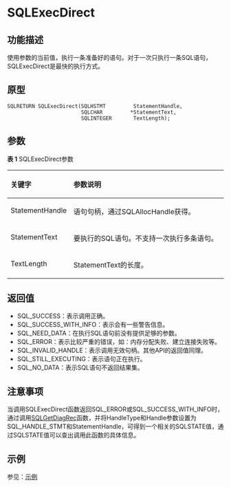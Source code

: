 # SQLExecDirect

## 功能描述<a name="zh-cn_topic_0238272891_zh-cn_topic_0237120421_zh-cn_topic_0059778538_sa444edc74fad433d8d9beb6eec51f680"></a>

使用参数的当前值，执行一条准备好的语句。对于一次只执行一条SQL语句，SQLExecDirect是最快的执行方式。

## 原型<a name="zh-cn_topic_0238272891_zh-cn_topic_0237120421_zh-cn_topic_0059778538_s25b19223d63f497cafffb0216d09a598"></a>

```
SQLRETURN SQLExecDirect(SQLHSTMT         StatementHandle,
                        SQLCHAR         *StatementText,     
                        SQLINTEGER       TextLength);
```

## 参数<a name="zh-cn_topic_0238272891_zh-cn_topic_0237120421_zh-cn_topic_0059778538_s2f6abd60356142879f48870a38d40612"></a>

**表 1**  SQLExecDirect参数

<a name="zh-cn_topic_0238272891_zh-cn_topic_0237120421_zh-cn_topic_0059778538_t5203fb233a4b4f318bf1c119b929f9d6"></a>
<table><thead align="left"><tr id="zh-cn_topic_0238272891_zh-cn_topic_0237120421_zh-cn_topic_0059778538_r0e574f15a22c4800b3941984bafe861d"><th class="cellrowborder" valign="top" width="23.580000000000002%" id="mcps1.2.3.1.1"><p id="zh-cn_topic_0238272891_zh-cn_topic_0237120421_zh-cn_topic_0059778538_a475cea2ebe134ead864d9b7d618138ad"><a name="zh-cn_topic_0238272891_zh-cn_topic_0237120421_zh-cn_topic_0059778538_a475cea2ebe134ead864d9b7d618138ad"></a><a name="zh-cn_topic_0238272891_zh-cn_topic_0237120421_zh-cn_topic_0059778538_a475cea2ebe134ead864d9b7d618138ad"></a><strong id="zh-cn_topic_0238272891_zh-cn_topic_0237120421_zh-cn_topic_0059778538_adb9e72ead0c04ab08160b5e1f0f808c0"><a name="zh-cn_topic_0238272891_zh-cn_topic_0237120421_zh-cn_topic_0059778538_adb9e72ead0c04ab08160b5e1f0f808c0"></a><a name="zh-cn_topic_0238272891_zh-cn_topic_0237120421_zh-cn_topic_0059778538_adb9e72ead0c04ab08160b5e1f0f808c0"></a>关键字</strong></p>
</th>
<th class="cellrowborder" valign="top" width="76.42%" id="mcps1.2.3.1.2"><p id="zh-cn_topic_0238272891_zh-cn_topic_0237120421_zh-cn_topic_0059778538_ac729ff85f7cf4d5b9ad03d225349e107"><a name="zh-cn_topic_0238272891_zh-cn_topic_0237120421_zh-cn_topic_0059778538_ac729ff85f7cf4d5b9ad03d225349e107"></a><a name="zh-cn_topic_0238272891_zh-cn_topic_0237120421_zh-cn_topic_0059778538_ac729ff85f7cf4d5b9ad03d225349e107"></a><strong id="zh-cn_topic_0238272891_zh-cn_topic_0237120421_zh-cn_topic_0059778538_a0c4d88ad07e04214aae84d532f665bb0"><a name="zh-cn_topic_0238272891_zh-cn_topic_0237120421_zh-cn_topic_0059778538_a0c4d88ad07e04214aae84d532f665bb0"></a><a name="zh-cn_topic_0238272891_zh-cn_topic_0237120421_zh-cn_topic_0059778538_a0c4d88ad07e04214aae84d532f665bb0"></a>参数说明</strong></p>
</th>
</tr>
</thead>
<tbody><tr id="zh-cn_topic_0238272891_zh-cn_topic_0237120421_zh-cn_topic_0059778538_ra661b71731b3473ba5d1aec30971e67d"><td class="cellrowborder" valign="top" width="23.580000000000002%" headers="mcps1.2.3.1.1 "><p id="zh-cn_topic_0238272891_zh-cn_topic_0237120421_zh-cn_topic_0059778538_a86d67aa437f94695b8dc0c0ad5b4d638"><a name="zh-cn_topic_0238272891_zh-cn_topic_0237120421_zh-cn_topic_0059778538_a86d67aa437f94695b8dc0c0ad5b4d638"></a><a name="zh-cn_topic_0238272891_zh-cn_topic_0237120421_zh-cn_topic_0059778538_a86d67aa437f94695b8dc0c0ad5b4d638"></a>StatementHandle</p>
</td>
<td class="cellrowborder" valign="top" width="76.42%" headers="mcps1.2.3.1.2 "><p id="zh-cn_topic_0238272891_zh-cn_topic_0237120421_zh-cn_topic_0059778538_a08bc8a467df94afcb2fcccb05616e315"><a name="zh-cn_topic_0238272891_zh-cn_topic_0237120421_zh-cn_topic_0059778538_a08bc8a467df94afcb2fcccb05616e315"></a><a name="zh-cn_topic_0238272891_zh-cn_topic_0237120421_zh-cn_topic_0059778538_a08bc8a467df94afcb2fcccb05616e315"></a>语句句柄，通过SQLAllocHandle获得。</p>
</td>
</tr>
<tr id="zh-cn_topic_0238272891_zh-cn_topic_0237120421_zh-cn_topic_0059778538_r8008d4d61d8d4765bb547320d85a2490"><td class="cellrowborder" valign="top" width="23.580000000000002%" headers="mcps1.2.3.1.1 "><p id="zh-cn_topic_0238272891_zh-cn_topic_0237120421_zh-cn_topic_0059778538_a5ea2be078c354f8ebee10efbf6e270ec"><a name="zh-cn_topic_0238272891_zh-cn_topic_0237120421_zh-cn_topic_0059778538_a5ea2be078c354f8ebee10efbf6e270ec"></a><a name="zh-cn_topic_0238272891_zh-cn_topic_0237120421_zh-cn_topic_0059778538_a5ea2be078c354f8ebee10efbf6e270ec"></a>StatementText</p>
</td>
<td class="cellrowborder" valign="top" width="76.42%" headers="mcps1.2.3.1.2 "><p id="zh-cn_topic_0238272891_zh-cn_topic_0237120421_zh-cn_topic_0059778538_a4734d8dd5edd4f78847ab03746074fd0"><a name="zh-cn_topic_0238272891_zh-cn_topic_0237120421_zh-cn_topic_0059778538_a4734d8dd5edd4f78847ab03746074fd0"></a><a name="zh-cn_topic_0238272891_zh-cn_topic_0237120421_zh-cn_topic_0059778538_a4734d8dd5edd4f78847ab03746074fd0"></a>要执行的SQL语句。不支持一次执行多条语句。</p>
</td>
</tr>
<tr id="zh-cn_topic_0238272891_zh-cn_topic_0237120421_zh-cn_topic_0059778538_rec7c2728bd8c4906b45c5fe2fb9880bb"><td class="cellrowborder" valign="top" width="23.580000000000002%" headers="mcps1.2.3.1.1 "><p id="zh-cn_topic_0238272891_zh-cn_topic_0237120421_zh-cn_topic_0059778538_a6810d872caac4ff188126615119b337f"><a name="zh-cn_topic_0238272891_zh-cn_topic_0237120421_zh-cn_topic_0059778538_a6810d872caac4ff188126615119b337f"></a><a name="zh-cn_topic_0238272891_zh-cn_topic_0237120421_zh-cn_topic_0059778538_a6810d872caac4ff188126615119b337f"></a>TextLength</p>
</td>
<td class="cellrowborder" valign="top" width="76.42%" headers="mcps1.2.3.1.2 "><p id="zh-cn_topic_0238272891_zh-cn_topic_0237120421_zh-cn_topic_0059778538_a8f930493fe4b425ea391e14c30e0ac9a"><a name="zh-cn_topic_0238272891_zh-cn_topic_0237120421_zh-cn_topic_0059778538_a8f930493fe4b425ea391e14c30e0ac9a"></a><a name="zh-cn_topic_0238272891_zh-cn_topic_0237120421_zh-cn_topic_0059778538_a8f930493fe4b425ea391e14c30e0ac9a"></a>StatementText的长度。</p>
</td>
</tr>
</tbody>
</table>

## 返回值<a name="zh-cn_topic_0238272891_zh-cn_topic_0237120421_zh-cn_topic_0059778538_s43b67f6e7de04935897f38b7e40a090f"></a>

-   SQL\_SUCCESS：表示调用正确。
-   SQL\_SUCCESS\_WITH\_INFO：表示会有一些警告信息。
-   SQL\_NEED\_DATA：在执行SQL语句前没有提供足够的参数。
-   SQL\_ERROR：表示比较严重的错误，如：内存分配失败、建立连接失败等。
-   SQL\_INVALID\_HANDLE：表示调用无效句柄。其他API的返回值同理。
-   SQL\_STILL\_EXECUTING：表示语句正在执行。
-   SQL\_NO\_DATA：表示SQL语句不返回结果集。

## 注意事项<a name="zh-cn_topic_0238272891_zh-cn_topic_0237120421_zh-cn_topic_0059778538_s43188a28e3e94157b04501330c5bb5e5"></a>

当调用SQLExecDirect函数返回SQL\_ERROR或SQL\_SUCCESS\_WITH\_INFO时，通过调用[SQLGetDiagRec](SQLGetDiagRec.md)函数，并将HandleType和Handle参数设置为SQL\_HANDLE\_STMT和StatementHandle，可得到一个相关的SQLSTATE值，通过SQLSTATE值可以查出调用此函数的具体信息。

## 示例<a name="zh-cn_topic_0238272891_zh-cn_topic_0237120421_zh-cn_topic_0059778538_s8fbcb12db6c5494e98bac4b4820ecc3c"></a>

参见：[示例](示例-2.md)

